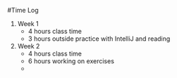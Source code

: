 #Time Log

1. Week 1
	* 4 hours class time
	* 3 hours outside practice with IntelliJ and reading
2. Week 2
	* 4 hours class time
	* 6 hours working on exercises
	* 